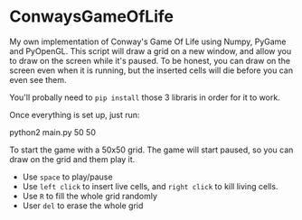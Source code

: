 # ConwaysGameOfLife
My own implementation of Conway's Game Of Life using Numpy, PyGame and PyOpenGL. 
This script will draw a grid on a new window, and allow you to draw on the screen while it's paused. To be honest, you can draw on the screen even when it is running, but the inserted cells will die before you can even see them. 

You'll probally need to `pip install` those 3 libraris in order for it to work. 

Once everything is set up, just run: 

  python2 main.py 50 50
  
To start the game with a 50x50 grid. 
The game will start paused, so you can draw on the grid and them play it. 
- Use `space` to play/pause
- Use `left click` to insert live cells, and `right click` to kill living cells. 
- Use `R` to fill the whole grid randomly
- User `del` to erase the whole grid
